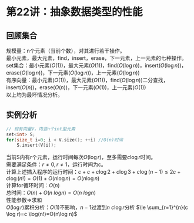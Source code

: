 # 第22讲：抽象数据类型的性能
## 回顾集合
规模量：n个元素（当前个数），对其进行若干操作。  
最小元素，最大元素，find，insert，erase，下一元素，上一元素的七种操作。  
set集合：最小元素($O(1)$)，最大元素($O(1)$)，find($O(\log n)$)，insert($O(\log n)$)，erase($O(\log n)$)，下一元素($O(\log n)$)，上一元素($O(\log n)$)  
有序向量：最小元素($O(1)$)，最大元素($O(1)$)，find($O(\log n)$)二分查找，insert($O(n)$)，erase($O(n)$)，下一元素($O(1)$)，上一元素($O(1)$)  
以上均为最坏情况分析。  
## 实例分析
```c++
// 现有向量V，内含n个int型元素
set<int> S;
for(size_t i=0; i < V.size(); ++i) //O(n)时间
    S.insert(V[i]);
```
当前S内有r个元素，运行时间每次$O(\log r)$，至多需要$c \log r$时间。  
需要满足条件：$r\neq0, r\neq1$，运行时间为c。  
计算上述插入程序的运行时间：$c+c+c\log2+c\log3+c\log(n-1) \le 2c + c\log(n!) = O(1) + O(n\log n) = O(n \log n)$  
计算for循环时间：$O(n)$  
总时间：$O(n)+O(n \ log n) = O(n \ log n)$  
性能参数$\Rightarrow$求和  
$O(\log r)$累积分析：$O(1)$不影响，$n-1$过渡到$n$ 
$c\log r$分析 $\le \sum_{r=1}^{n}(c \log r)=c \log(n!)=O(n\log n)$
